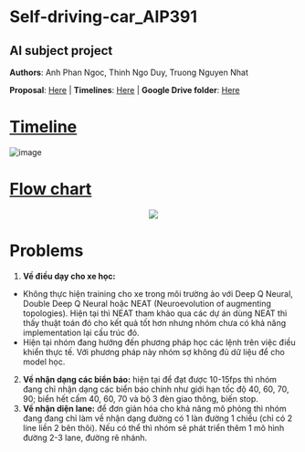 # Self-driving-car_AIP391
## AI subject project

**Authors**: Anh Phan Ngoc, Thinh Ngo Duy, Truong Nguyen Nhat


**Proposal**: [Here](https://docs.google.com/document/d/1pJ-1mpVCfOzMSC11danirGs2GOsCmb-buNbJHjdytLo/edit?usp=sharing) |
**Timelines**: [Here](https://docs.google.com/spreadsheets/d/1tI2cD12YLB2aPiFoT3_adGZfaXKjOTtR2en1cJyj28g/edit?usp=sharing) | 
**Google Drive folder**: [Here](https://drive.google.com/drive/folders/14z2X1SkVipk8dSuBQIf7gDxpjtQ_vyRX?usp=sharing)


# [Timeline](https://docs.google.com/spreadsheets/d/1tI2cD12YLB2aPiFoT3_adGZfaXKjOTtR2en1cJyj28g/edit?usp=sharing)

![image](https://user-images.githubusercontent.com/105489258/169793574-2324b618-0e06-4782-bb65-7392558cce07.png)


# [Flow chart](https://app.diagrams.net/#G1B7SDmvY0hIDqaHdsrO-5gehTCWmqGAVJ)
<p align="center">
  <img src="https://user-images.githubusercontent.com/87382851/169862843-df417c02-97ff-485f-8590-8b3e131b3d97.png">
</p>


# Problems
1. **Về điều dạy cho xe học:**
- Không thực hiện training cho xe trong môi trường ảo với Deep Q Neural, Double Deep Q Neural hoặc NEAT (Neuroevolution of augmenting topologies). Hiện tại thì NEAT tham khảo qua các dự án dùng NEAT thì thấy thuật toán đó cho kết quả tốt hơn nhưng nhóm chưa có khả năng implementation lại cấu trúc đó.
- Hiện tại nhóm đang hướng đến phương pháp học các lệnh trên việc điều khiển thực tế. Với phương pháp này nhóm sợ không đủ dữ liệu để cho model học.
2. **Về nhận dạng các biển báo:** hiện tại để đạt được 10-15fps thì nhóm đang chỉ nhận dạng các biển báo chính như giới hạn tốc độ 40, 60, 70, 90; biển hết cấm 40, 60, 70 và bộ 3 đèn giao thông, biến stop.
3. **Về nhận diện lane:** để đơn giản hóa cho khả năng mô phỏng thì nhóm đang đang chỉ làm về nhận dạng đường có 1 làn đường 1 chiều (chỉ có 2 line liền 2 bên thôi). Nếu có thể thì nhóm sẽ phát triển thêm 1 mô hình đường 2-3 lane, đường rẽ nhánh.
